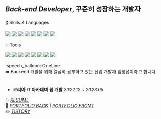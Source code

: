 ## *Back-end Developer*, 꾸준히 성장하는 개발자

🎖️ Skills & Languages
<p>
  <img src="https://img.shields.io/badge/Java-007396?style=flat-square&logo=Java&logoColor=white"/>
  <img src="https://img.shields.io/badge/Node.js-339933?style=flat-square&logo=Node.js&logoColor=white"/>
  <img src="https://img.shields.io/badge/MySQL-4479A1?style=flat-square&logo=mysql&logoColor=white"/>
  <img src="https://img.shields.io/badge/typescript-3178C6?style=flat-square&logo=typescript&logoColor=white"/>
  <img src="https://img.shields.io/badge/Android Studio-3DDC84?style=flat-square&logo=androidstudio&logoColor=white"/>
  <img src="https://img.shields.io/badge/JavaScript-F7DF1E?style=flat-square&logo=javascript&logoColor=white"/>
  <img src="https://img.shields.io/badge/Kotlin-7F52FF?style=flat-square&logo=Kotlin&logoColor=white"/>
  <img src="https://img.shields.io/badge/React-61DAFB?style=flat-square&logo=react&logoColor=white"/>
    <br />

💡 Tools

  <p >
    <img src="https://img.shields.io/badge/amazonaws-232F3E?style=flat-square&logo=amazonaws&logoColor=white"/>
    <img src="https://img.shields.io/badge/mysql-4479A1?style=flat-square&logo=mysql&logoColor=white"/>
    <img src="https://img.shields.io/badge/git-F05032?style=flat-square&logo=git&logoColor=white"/>
    <img src="https://img.shields.io/badge/github-181717?style=flat-square&logo=github&logoColor=white"/>
    <img src="https://img.shields.io/badge/swagger-85EA2D?style=flat-square&logo=swagger&logoColor=white"/>
    <img src="https://img.shields.io/badge/postman-FF6C37?style=flat-square&logo=postman&logoColor=white"/>
  <img src="https://img.shields.io/badge/Eclipse IDE-2C2255?style=flat-square&logo=eclipseide&logoColor=white"/>
  <img src="https://img.shields.io/badge/Visual Studio Code-007ACC?style=flat-square&logo=visualstudiocode&logoColor=white"/>
  </p>
</p>
:speech_balloon: OneLine
<br/>
➡️  Backend 개발을 위해 열심히 공부하고 있는 신입 개발자 임창섭이라고 합니다
<br/><br/>

* **코리아 IT 아카데미 웹 개발** <I>2022.12 ~ 2023.05</I>

✨  <I>[RESUME](https://experienced-acrylic-7c5.notion.site/Backend-1a3864ab4c5f4af7bbfdd8aaadbbed0d)</I>    
🌱  <I>[PORTFOLIO BACK](https://github.com/jaehyeon502/festivalProject_back) | [PORTFOLIO FRONT](https://github.com/jaehyeon502/festivalProject_front)</I>      
✏️  <I>[TISTORY](https://nemnem-lifestory.tistory.com/)</I>
